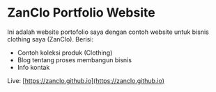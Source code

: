 # ZanClo Portfolio Website

Ini adalah website portofolio saya dengan contoh website untuk bisnis clothing saya (ZanClo). Berisi:
- Contoh koleksi produk (Clothing)
- Blog tentang proses membangun bisnis
- Info kontak

Live: [https://zanclo.github.io](https://zanclo.github.io)
